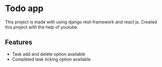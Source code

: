 
# Todo app

This project is made with using django rest-framework and react js. Created this project with the help of youtube.





## Features

- Task add and delete option available
- Completed task ticking option available
